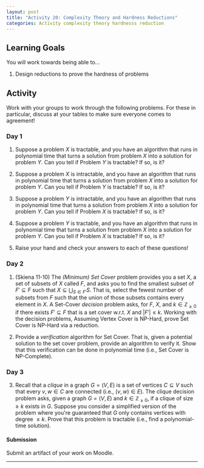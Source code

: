 ```yaml
---
layout: post
title: "Activity 20: Complexity Theory and Hardness Reductions"
categories: Activity complexity theory hardnesss reduction
---
```


## Learning Goals

You will work towards being able to...

1. Design reductions to prove the hardness of problems

## Activity
Work with your groups to work through the following problems. For these in particular, discuss at your tables to make sure everyone comes to agreement!

### Day 1

1. Suppose a problem $X$ is tractable, and you have an algorithm that runs in polynomial time that turns a solution from problem $X$ into a solution for problem $Y$. Can you tell if Problem $Y$ is tractable? If so, is it?

2. Suppose a problem $X$ is intractable, and you have an algorithm that runs in polynomial time that turns a solution from problem $X$ into a solution for problem $Y$. Can you tell if Problem $Y$ is tractable? If so, is it?

3. Suppose a problem $Y$ is intractable, and you have an algorithm that runs in polynomial time that turns a solution from problem $X$ into a solution for problem $Y$. Can you tell if Problem $X$ is tractable? If so, is it?

4. Suppose a problem $Y$ is tractable, and you have an algorithm that runs in polynomial time that turns a solution from problem $X$ into a solution for problem $Y$. Can you tell if Problem $X$ is tractable? If so, is it?

5. Raise your hand and check your answers to each of these questions!

### Day 2

1. (Skiena 11-10) The *(Minimum) Set Cover* problem provides you a set $X$, a set of subsets of $X$ called $F$, and asks you to find the smallest subset of $F' \subseteq F$ such that $X \subseteq \bigcup_{S \in F'} S$. That is, select the fewest number of subsets from $F$ such that the union of those subsets contains every element in $X$. A Set-Cover *decision* problem asks, for $F$, $X$, and $k \in \mathbb{Z}_{\geq 0}$ if there exists $F' \subseteq F$ that is a set cover w.r.t. $X$ and $\lvert F' \rvert \leq k$. Working with the decision problems, Assuming Vertex Cover is NP-Hard, prove Set Cover is NP-Hard via a reduction. 

2. Provide a *verification* algorithm for Set Cover. That is, given a potential solution to the set cover problem, provide an algorithm to verify it. Show that this verification can be done in polynomial time (i.e., Set Cover is NP-Complete). 

### Day 3

3. Recall that a *clique* in a graph $G=(V, E)$ is a set of vertices $C \subseteq V$ such that every $v, w \in C$ are connected (i.e., $(v,w) \in E$). The clique decision problem asks, given a graph $G = (V, E)$ and $k \in \mathbb{Z}_{\geq 0}$, if a clique of size $\geq k$ exists in $G$. Suppose you consider a simplified version of the problem where you're guaranteed that $G$ only contains vertices with degree $\leq k$. Prove that this problem is tractable (i.e., find a polynomial-time solution). 

#### Submission
Submit an artifact of your work on Moodle. 

---
